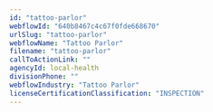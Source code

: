 ```yaml
---
id: "tattoo-parlor"
webflowId: "640b8467c4c67f0fde668670"
urlSlug: "tattoo-parlor"
webflowName: "Tattoo Parlor"
filename: "tattoo-parlor"
callToActionLink: ""
agencyId: local-health
divisionPhone: ""
webflowIndustry: "Tattoo Parlor"
licenseCertificationClassification: "INSPECTION"
---
```

